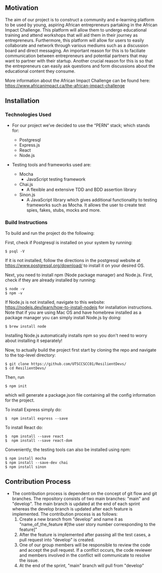 ## Motivation
The aim of our project is to construct a community and e-learning platform to be used by young, aspiring African entrepreneurs partaking in the African Impact Challenge. This platform will allow them to undergo educational training and attend workshops that will aid them in their journey as entrepreneurs. Furthermore, this platform will allow for users to easily collaborate and network through various mediums such as a discussion board and direct messaging. An important reason for this is to faciliate communication between entrepreneurs and potential partners that may want to partner with their startup. Another crucial reason for this is so that the entrepreneurs can easily ask questions and form discussions about the educational content they consume.

More information about the African Impact Challenge can be found here: https://www.africanimpact.ca/the-african-impact-challenge



## Installation

### Technologies Used
- For our project we’ve decided to use the “PERN” stack; which stands for:
    - Postgresql
    - Express.js
    - React
    - Node.js
   
- Testing tools and frameworks used are:
	- Mocha
		- JavaScript testing framework	
	- Chai.js
		- A flexible and extensive TDD and BDD assertion library  
	- Sinon.js	
		- A JavaScript library which gives additional functionality to testing frameworks such as Mocha. It allows the user to create test spies, fakes, stubs, mocks and more.   

### Build Instructions
To build and run the project do the following:

First, check if Postgresql is installed on your system by running:

	$ psql -V

If it is not installed, follow the directions in the postgresql website at https://www.postgresql.org/download/ to install it on your desired OS.

Next, you need to install npm (Node package manager) and Node.js. First, check if they are already installed by running:

	$ node -v
	$ npm -v

If Node.js is not installed, navigate to this website: https://nodejs.dev/learn/how-to-install-nodejs for installation instructions. Note that if you are using Mac OS and have homebrew installed as a package manager you can simply install Node.js by doing:

	$ brew install node

Installing Node.js automatically installs npm so you don't need to worry about installing it separately!

Now, to actually build the project first start by cloning  the repo and navigate to the top-level directory:

	$ git clone https://github.com/UTSCCSCC01/ResilientDevs/
	$ cd ResilientDevs/
	
Then, run 

	$ npm init

which will generate a package.json file containing all the config information for the project.

To install Express simply do:

	$  npm install express --save

To install React do:

	$  npm install --save react
	$  npm install --save react-dom
	
	
Conveniently, the testing tools can also be installed using npm:

	$ npm install mocha
	$ npm install --save-dev chai
	$ npm install sinon




## Contribution Process 

- The contribution process is dependent on the concept of git flow and git branches. 
The repository consists of two main branches: "main" and "develop". 
The main branch is updated at the end of each sprint whereas the develop branch is updated after each feature is implemented. 
The contribution process is as follows:
	1) Create a new branch from "develop" and name it as "name_of_the_feature #[the user story number corresponding to the feature]"
	2) After the feature is implemented after passing all the test cases, a pull request into "develop" is created. 
	3) One of our group members will be responsible to review the code and accept the pull request. If a conflict occurs, the code reviewer and members involved in the conflict will communicate to resolve the issue.
	4) At the end of the sprint, "main" branch will pull from "develop"




